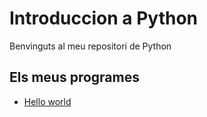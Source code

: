 # Introduccion a Python

Benvinguts al meu repositori de Python
## Els meus programes
- [Hello world](hello_world.py) 
